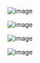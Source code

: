 ![image](https://github.com/RevanArturito/MLAB-WEEK-7/assets/152382596/b0377270-6938-4dc6-bbe4-e9369b1f4d7d)

![image](https://github.com/RevanArturito/MLAB-WEEK-7/assets/152382596/71d20f6c-dd69-48df-bd0e-b35e32d6fac0)

![image](https://github.com/RevanArturito/MLAB-WEEK-7/assets/152382596/878fe524-4c37-4429-8ebc-b428fa4ccae6)

![image](https://github.com/RevanArturito/MLAB-WEEK-7/assets/152382596/fc0439d2-1911-40a8-8cff-1d563d31650f)



